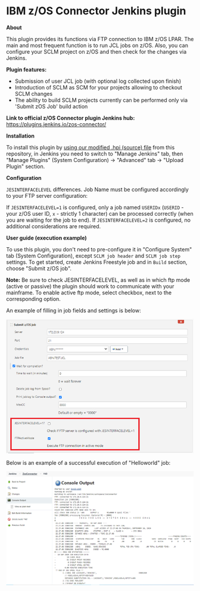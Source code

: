 # IBM z/OS Connector Jenkins plugin

**About**

This plugin provides its functions via FTP connection to IBM z/OS LPAR. The main and most frequent function is to run JCL jobs on z/OS. Also, you can configure your SCLM project on z/OS and then check for the changes via Jenkins.

**Plugin features:**
* Submission of user JCL job (with optional log collected upon finish)
* Introduction of SCLM as SCM for your projects allowing to checkout SCLM changes
* The ability to build SCLM projects currently can be performed only via 'Submit zOS Job' build action

**Link to official z/OS Connector plugin Jenkins hub:** https://plugins.jenkins.io/zos-connector/ 

**Installation**

To install this plugin by [using our modified .hpi (source) file](https://github.com/IBA-mainframe-dev/Global-Repository-for-Mainframe-Developers/blob/master/zOS%20System%20operating/Mainframe%20automation%20solutions%20and%20best%20practices/Jenkins%20plug-in%20solution%20(IBM%20zOS%20Connector)%20for%20running%20JCL%20jobs%20and%20manage%20SCLM%20on%20mainframes/zos-connector.hpi) from this repository, in Jenkins you need to switch to "Manage Jenkins" tab, then "Manage Plugins" (System Configuration) -> "Advanced" tab -> "Upload Plugin" section.

**Configuration**

`JESINTERFACELEVEL` differences.
Job Name must be configured accordingly to your FTP server configuration:

If ```JESINTERFACELEVEL=1``` is configured, only a job named ```USERIDx``` (```USERID``` - your z/OS user ID, ```x``` - strictly 1 character) can be processed correctly (when you are waiting for the job to end).
If ```JESINTERFACELEVEL=2``` is configured, no additional considerations are required.

**User guide (execution example)**

To use this plugin, you don't need to pre-configure it in "Configure System" tab (System Configuration), except ```SCLM job header``` and ```SCLM job step``` settings. 
To get started, create Jenkins Freestyle job and in ```Build``` section, choose "Submit z/OS job". 

**Note:** Be sure to check JESINTERFACELEVEL, as well as in which ftp mode (active or passive) the plugin should work to communicate with your mainframe. To enable active ftp mode, select checkbox, next to the corresponding option.

An example of filling in job fields and settings is below:

![alt text](img/1.png "Jenkins job example")

Below is an example of a successful execution of "Helloworld" job:

![alt text](img/2.png "Jenkins job execution log example")
